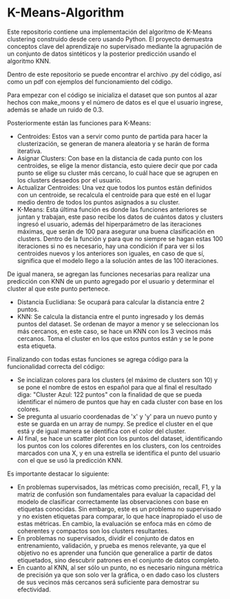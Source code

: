  # K-Means-Algorithm
Este repositorio contiene una implementación del algoritmo de K-Means clustering construido desde cero usando Python. El proyecto demuestra conceptos clave del aprendizaje no supervisado mediante la agrupación de un conjunto de datos sintéticos y la posterior predicción usando el algoritmo KNN.

Dentro de este repositorio se puede encontrar el archivo .py del código, así como un pdf con ejemplos del funcionamiento del código.

Para empezar con el código se inicializa el dataset que son puntos al azar hechos con make_moons y el número de datos es el que el usuario ingrese, además se añade un ruido de 0.3.

Posteriormente están las funciones para K-Means:
- Centroides: Estos van a servir como punto de partida para hacer la clusterización, se generan de manera aleatoria y se harán de forma iterativa.
- Asignar Clusters: Con base en la distancia de cada punto con los centroides, se elige la menor distancia, esto quiere decir que por cada punto se elige su cluster más cercano, lo cuál hace que se agrupen en los clusters desaedos por el usuario.
- Actualizar Centroides: Una vez que todos los puntos están definidos con un centroide, se recalcula el centroide para que esté en el lugar medio dentro de todos los puntos asignados a su cluster.
- K-Means: Esta última función es donde las funciones anteriores se juntan y trabajan, este paso recibe los datos de cuántos datos y clusters ingresó el usuario, además del hiperparámetro de las iteraciones máximas, que serán de 100 para asegurar una buena clasificación en clusters. Dentro de la función y para que no siempre se hagan estas 100 iteraciones si no es necesario, hay una condición if para ver si los centroides nuevos y los anteriores son iguales, en caso de que sí, significa que el modelo llego a la solución antes de las 100 iteraciones.

De igual manera, se agregan las funciones necesarias para realizar una predicción con KNN de un punto agregado por el usuario y determinar el cluster al que este punto pertenece.
- Distancia Euclidiana: Se ocupará para calcular la distancia entre 2 puntos.
- KNN: Se calcula la distancia entre el punto ingresado y los demás puntos del dataset. Se ordenan de mayor a menor y se seleccionan los más cercanos, en este caso, se hace un KNN con los 3 vecinos más cercanos. Toma el cluster en los que estos puntos están y se le pone esta etiqueta.

Finalizando con todas estas funciones se agrega código para la funcionalidad correcta del código:
- Se incializan colores para los clusters (el máximo de clusters son 10) y se pone el nombre de estos en español para que al final el resultado diga: "Cluster Azul: 122 puntos" con la finalidad de que se pueda identificar el número de puntos que hay en cada cluster con base en los colores.
- Se pregunta al usuario coordenadas de 'x' y 'y' para un nuevo punto y este se guarda en un array de numpy. Se predice el cluster en el que está y de igual manera se identifica con el color del cluster.
- Al final, se hace un scatter plot con los puntos del dataset, identificando los puntos con los colores diferentes en los clusters, con los centroides marcados con una X, y en una estrella se identifica el punto del usuario con el que se usó la predicción KNN.

Es importante destacar lo siguiente:
- En problemas supervisados, las métricas como precisión, recall, F1, y la matriz de confusión son fundamentales para evaluar la capacidad del modelo de clasificar correctamente las observaciones con base en etiquetas conocidas. Sin embargo, este es un problema no supervisado y no existen etiquetas para comparar, lo que hace inapropiado el uso de estas métricas. En cambio, la evaluación se enfoca más en cómo de coherentes y compactos son los clusters resultantes.
- En problemas no supervisados, dividir el conjunto de datos en entrenamiento, validación, y prueba es menos relevante, ya que el objetivo no es aprender una función que generalice a partir de datos etiquetados, sino descubrir patrones en el conjunto de datos completo.
- En cuanto al KNN, al ser sólo un punto, no es necesario ninguna métrica de precisión ya que son solo ver la gráfica, o en dado caso los clusters de sus vecinos más cercanos será suficiente para demostrar su efectividad.
